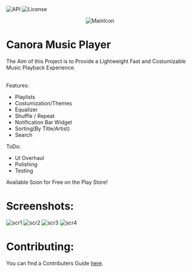 ![API](https://img.shields.io/badge/API-21%2B-green.svg?style=flat)
![License](https://img.shields.io/badge/license-Apache%202-green.svg)
<p align=center>
  <img src="https://github.com/ZoidbergZero/Canora-MediaPlayer/raw/master/app/src/main/res/drawable/mainicon.png" alt="MainIcon"/>
  <h1>Canora Music Player</h1>
</p>
The Aim of this Project is to Provide a Lightweight Fast and Costumizable Music Playback Experience.<br>
<br>

Features:
* Playlists
* Costumization/Themes
* Equalizer
* Shuffle / Repeat
* Notification Bar Widget
* Sorting(By Title/Artist)
* Search

ToDo:
* UI Overhaul
* Polishing
* Testing

Available Soon for Free on the Play Store!

<h1>Screenshots:</h1>

<p>
<img src="https://github.com/ZoidbergZero/Canora-MusicPlayer/blob/master/.github/Promo/promo1.png" alt="scr1"/>
<img src="https://github.com/ZoidbergZero/Canora-MusicPlayer/blob/master/.github/Promo/promo2.png" alt="scr2"/>
<img src="https://github.com/ZoidbergZero/Canora-MusicPlayer/blob/master/.github/Promo/promo3.png" alt="scr3"/>
<img src="https://github.com/ZoidbergZero/Canora-MusicPlayer/blob/master/.github/Promo/promo4.png" alt="scr4"/>
</p>

<h1>Contributing:</h1>
You can find a Contributers Guide <a href="https://github.com/ZoidbergZero/Canora-MediaPlayer/blob/master/Contributing.md">here</a>.

